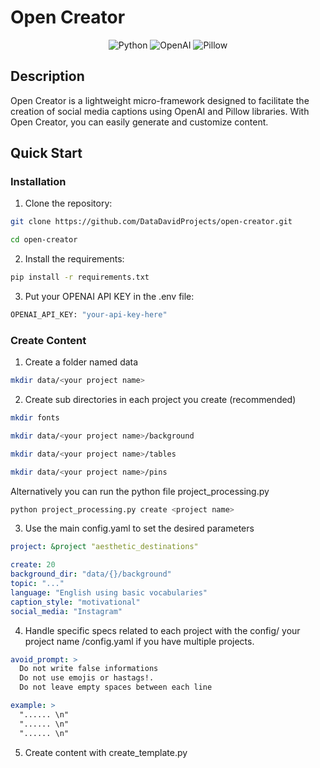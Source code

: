 # Open Creator

<p align="center">
  <img src="https://img.shields.io/badge/Python-3.8-blue" alt="Python">
  <img src="https://img.shields.io/badge/OpenAI-latest-green" alt="OpenAI">
  <img src="https://img.shields.io/badge/Pillow-latest-red" alt="Pillow">
</p>

## Description

Open Creator is a lightweight micro-framework designed to facilitate the creation of social media captions using OpenAI and Pillow libraries. With Open Creator, you can easily generate and customize content.

## Quick Start

### Installation

1. Clone the repository:

```bash
git clone https://github.com/DataDavidProjects/open-creator.git
```

```bash
cd open-creator
```

2. Install the requirements:

```bash
pip install -r requirements.txt
```

3. Put your OPENAI API KEY in the .env file:

```bash
OPENAI_API_KEY: "your-api-key-here"
```

### Create Content

1. Create a folder named data

```bash
mkdir data/<your project name>
```

2. Create sub directories in each project you create (recommended)

```bash
mkdir fonts
```

```bash
mkdir data/<your project name>/background
```

```bash
mkdir data/<your project name>/tables
```

```bash
mkdir data/<your project name>/pins
```

Alternatively you can run the python file project_processing.py

```bash
python project_processing.py create <project name>
```

3. Use the main config.yaml to set the desired parameters

```yaml
project: &project "aesthetic_destinations"

create: 20
background_dir: "data/{}/background"
topic: "..."
language: "English using basic vocabularies"
caption_style: "motivational"
social_media: "Instagram"
```

4. Handle specific specs related to each project with the config/ your project name /config.yaml if you have multiple projects.

```yaml
avoid_prompt: >
  Do not write false informations
  Do not use emojis or hastags!.
  Do not leave empty spaces between each line

example: >
  "...... \n"
  "...... \n"
  "...... \n"
```

5. Create content with create_template.py
